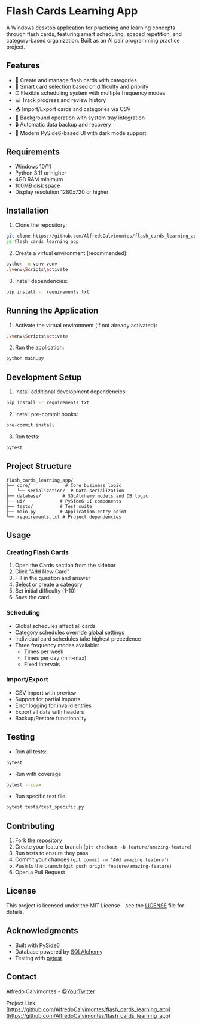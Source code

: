 # Flash Cards Learning App

A Windows desktop application for practicing and learning concepts through flash cards, featuring smart scheduling, spaced repetition, and category-based organization. Built as an AI pair programming practice project.

## Features

- 📝 Create and manage flash cards with categories
- 🎯 Smart card selection based on difficulty and priority
- ⏰ Flexible scheduling system with multiple frequency modes
- 📊 Track progress and review history
- 📥 Import/Export cards and categories via CSV
- 🔄 Background operation with system tray integration
- 🔒 Automatic data backup and recovery
- 🎨 Modern PySide6-based UI with dark mode support

## Requirements

- Windows 10/11
- Python 3.11 or higher
- 4GB RAM minimum
- 100MB disk space
- Display resolution 1280x720 or higher

## Installation

1. Clone the repository:
```bash
git clone https://github.com/AlfredoCalvimontes/flash_cards_learning_app.git
cd flash_cards_learning_app
```

2. Create a virtual environment (recommended):
```bash
python -m venv venv
.\venv\Scripts\activate
```

3. Install dependencies:
```bash
pip install -r requirements.txt
```

## Running the Application

1. Activate the virtual environment (if not already activated):
```bash
.\venv\Scripts\activate
```

2. Run the application:
```bash
python main.py
```

## Development Setup

1. Install additional development dependencies:
```bash
pip install -r requirements.txt
```

2. Install pre-commit hooks:
```bash
pre-commit install
```

3. Run tests:
```bash
pytest
```

## Project Structure

```
flash_cards_learning_app/
├── core/             # Core business logic
│   └── serialization/  # Data serialization
├── database/        # SQLAlchemy models and DB logic
├── ui/             # PySide6 UI components
├── tests/          # Test suite
├── main.py         # Application entry point
└── requirements.txt # Project dependencies
```

## Usage

### Creating Flash Cards
1. Open the Cards section from the sidebar
2. Click "Add New Card"
3. Fill in the question and answer
4. Select or create a category
5. Set initial difficulty (1-10)
6. Save the card

### Scheduling
- Global schedules affect all cards
- Category schedules override global settings
- Individual card schedules take highest precedence
- Three frequency modes available:
  - Times per week
  - Times per day (min-max)
  - Fixed intervals

### Import/Export
- CSV import with preview
- Support for partial imports
- Error logging for invalid entries
- Export all data with headers
- Backup/Restore functionality

## Testing

- Run all tests:
```bash
pytest
```

- Run with coverage:
```bash
pytest --cov=.
```

- Run specific test file:
```bash
pytest tests/test_specific.py
```

## Contributing

1. Fork the repository
2. Create your feature branch (`git checkout -b feature/amazing-feature`)
3. Run tests to ensure they pass
4. Commit your changes (`git commit -m 'Add amazing feature'`)
5. Push to the branch (`git push origin feature/amazing-feature`)
6. Open a Pull Request

## License

This project is licensed under the MIT License - see the [LICENSE](LICENSE) file for details.

## Acknowledgments

- Built with [PySide6](https://wiki.qt.io/Qt_for_Python)
- Database powered by [SQLAlchemy](https://www.sqlalchemy.org/)
- Testing with [pytest](https://docs.pytest.org/)

## Contact

Alfredo Calvimontes - [@YourTwitter](https://twitter.com/YourTwitter)

Project Link: [https://github.com/AlfredoCalvimontes/flash_cards_learning_app](https://github.com/AlfredoCalvimontes/flash_cards_learning_app)
